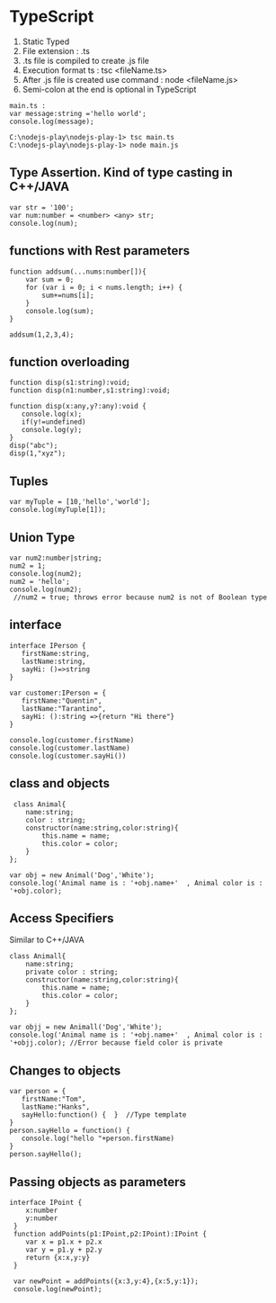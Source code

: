 # TypeScript
1. Static Typed
2. File extension : .ts 
3. .ts file is compiled to create .js file
4. Execution format ts : tsc <fileName.ts>
5. After .js file is created use command : node <fileName.js>
6. Semi-colon at the end is optional in TypeScript

```
main.ts : 
var message:string ='hello world';
console.log(message);

C:\nodejs-play\nodejs-play-1> tsc main.ts
C:\nodejs-play\nodejs-play-1> node main.js
```
## Type Assertion. Kind of type casting in C++/JAVA
```
var str = '100';
var num:number = <number> <any> str;
console.log(num);
```
## functions with Rest parameters
```
function addsum(...nums:number[]){
    var sum = 0;
    for (var i = 0; i < nums.length; i++) {
        sum+=nums[i];
    }
    console.log(sum);
}

addsum(1,2,3,4);
```
## function overloading
```
function disp(s1:string):void; 
function disp(n1:number,s1:string):void; 

function disp(x:any,y?:any):void { 
   console.log(x); 
   if(y!=undefined)
   console.log(y); 
} 
disp("abc");
disp(1,"xyz");
```
## Tuples
 ```
var myTuple = [10,'hello','world'];
console.log(myTuple[1]);
```
## Union Type 
```
var num2:number|string;
num2 = 1;
console.log(num2);
num2 = 'hello';
console.log(num2);
 //num2 = true; throws error because num2 is not of Boolean type
```
 ## interface 

 ```
 interface IPerson { 
    firstName:string, 
    lastName:string, 
    sayHi: ()=>string 
 } 
 
 var customer:IPerson = { 
    firstName:"Quentin",
    lastName:"Tarantino", 
    sayHi: ():string =>{return "Hi there"} 
 } 
 
 console.log(customer.firstName) 
 console.log(customer.lastName) 
 console.log(customer.sayHi())  
 ```

 ## class and objects
```
 class Animal{
    name:string;
    color : string;
    constructor(name:string,color:string){
        this.name = name;
        this.color = color;
    }
};

var obj = new Animal('Dog','White');
console.log('Animal name is : '+obj.name+'  , Animal color is : '+obj.color);
```

## Access Specifiers
Similar to C++/JAVA 
```
class Animall{
    name:string;
    private color : string;
    constructor(name:string,color:string){
        this.name = name;
        this.color = color;
    }
};

var objj = new Animall('Dog','White');
console.log('Animal name is : '+obj.name+'  , Animal color is : '+objj.color); //Error because field color is private
```

## Changes to objects
```
var person = {
   firstName:"Tom", 
   lastName:"Hanks", 
   sayHello:function() {  }  //Type template 
} 
person.sayHello = function() {  
   console.log("hello "+person.firstName)
}  
person.sayHello();
```

## Passing objects as parameters
```
interface IPoint { 
    x:number 
    y:number 
 } 
 function addPoints(p1:IPoint,p2:IPoint):IPoint { 
    var x = p1.x + p2.x 
    var y = p1.y + p2.y 
    return {x:x,y:y} 
 } 
 
 var newPoint = addPoints({x:3,y:4},{x:5,y:1});
 console.log(newPoint);
```
